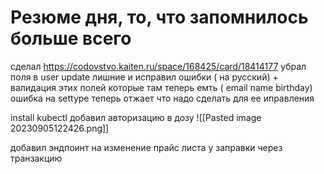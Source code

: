 








# Резюме дня, то, что запомнилось больше всего
сделал https://codovstvo.kaiten.ru/space/168425/card/18414177  убрал поля в user update  лишние и исправил ошибки ( на русский) + валидация этих полей которые там теперь емть ( email name birthday)
ошибка на settype теперь отжает что надо сделать для ее иправления

install kubectl 
добавил авторизацию в дозу ![[Pasted image 20230905122426.png]]

добавил эндпоинт на изменение прайс листа у заправки через транзакцию

